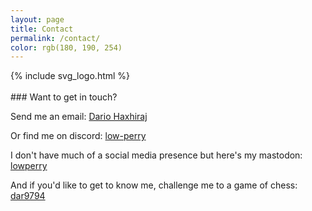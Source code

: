 ```yaml
---
layout: page
title: Contact
permalink: /contact/
color: rgb(180, 190, 254)
---
```


<div class="contact-logo">
  {% include svg_logo.html %}
</div>
<br>
### Want to get in touch?

<p>Send me an email: <a href="mailto:{{ site.email | encode_email }}">Dario Haxhiraj</a></p>

Or find me on discord:
<a href="https://discord.com/users/1218160635964030996" target="_blank"><i class="fab fa-discord"></i> low-perry</a>

I don't have much of a social media presence but here's my mastodon:
<a href="https://mastodon.social/@lowperry" target="_blank"><i class="fab fa-mastodon"></i> lowperry</a>

And if you'd like to get to know me, challenge me to a game of chess:
<a href="https://www.chess.com/member/dar9794" target="_blank"><i class="fas fa-chess"></i> dar9794</a>